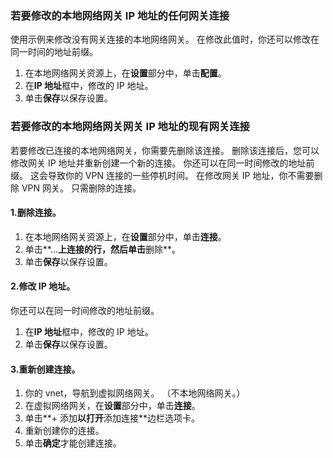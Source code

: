### <a name="gwipnoconnection"></a>若要修改的本地网络网关 IP 地址的任何网关连接

使用示例来修改没有网关连接的本地网络网关。 在修改此值时，你还可以修改在同一时间的地址前缀。

1. 在本地网络网关资源上，在**设置**部分中，单击**配置**。
2. 在**IP 地址**框中，修改的 IP 地址。
3. 单击**保存**以保存设置。

### <a name="gwipwithconnection"></a>若要修改的本地网络网关网关 IP 地址的现有网关连接

若要修改已连接的本地网络网关，你需要先删除该连接。 删除该连接后，您可以修改网关 IP 地址并重新创建一个新的连接。 你还可以在同一时间修改的地址前缀。 这会导致你的 VPN 连接的一些停机时间。 在修改网关 IP 地址，你不需要删除 VPN 网关。 只需删除的连接。
 
#### <a name="1-remove-the-connection"></a>1.删除连接。

1. 在本地网络网关资源上，在**设置**部分中，单击**连接**。
2. 单击**...**上连接的行，然后单击**删除**。
3. 单击**保存**以保存设置。

#### <a name="2-modify-the-ip-address"></a>2.修改 IP 地址。

你还可以在同一时间修改的地址前缀。

1. 在**IP 地址**框中，修改的 IP 地址。
2. 单击**保存**以保存设置。

#### <a name="3-recreate-the-connection"></a>3.重新创建连接。

1. 你的 vnet，导航到虚拟网络网关。 （不本地网络网关。）
2. 在虚拟网络网关，在**设置**部分中，单击**连接**。
3. 单击**+ 添加**以打开**添加连接**边栏选项卡。
4. 重新创建你的连接。
5. 单击**确定**才能创建连接。